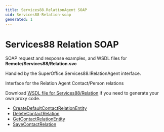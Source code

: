 ```yaml
---
title: Services88.RelationAgent SOAP
uid: Services88-Relation-soap
generated: 1
---
```


# Services88 Relation SOAP

SOAP request and response examples, and WSDL files for **Remote/Services88/Relation.svc**

Handled by the <see cref="T:SuperOffice.Services88.IRelationAgent">SuperOffice.Services88.IRelationAgent</see> interface.

Interface for the Relation Agent
Contact/Person relations

Download [WSDL file for Services88/Relation](../Services88-Relation.md) if you need to generate your own proxy code.

* [CreateDefaultContactRelationEntity](CreateDefaultContactRelationEntity.md)
* [DeleteContactRelation](DeleteContactRelation.md)
* [GetContactRelationEntity](GetContactRelationEntity.md)
* [SaveContactRelation](SaveContactRelation.md)

